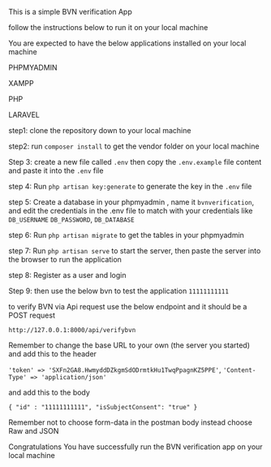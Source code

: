 This is a simple BVN verification App

follow the instructions below to run it on your local machine

You are expected to have the below applications installed on your local machine

PHPMYADMIN

XAMPP

PHP

LARAVEL

step1: clone the repository down to your local machine

step2: run `composer install`  to get the vendor folder on your local machine

Step 3: create a new file called `.env` then copy  the `.env.example` file  content and paste it into the `.env` file

step 4: Run `php artisan key:generate` to generate the key in the  `.env` file

step 5: Create a database in your phpmyadmin , name it `bvnverification`,  and edit the credentials in the .env file to match with your credentials like `DB_USERNAME` `DB_PASSWORD`, `DB_DATABASE`

step 6: Run `php artisan migrate` to get the tables in your phpmyadmin

step 7: Run `php artisan serve` to start the server, then paste the server into the browser to run the application 

step 8: Register as a user and login

Step 9: then use the below bvn to test the application 
            `11111111111`

to verify BVN via Api request  use the below endpoint and it should be a POST request

`http://127.0.0.1:8000/api/verifybvn`  

Remember to change the base URL to your own (the server you started)
and add this to the header


`'token' => 'SXFn2GA8.HwmyddDZkgmSdODrmtkHu1TwqPpagnKZ5PPE'`, `'Content-Type' => 'application/json'` 

and add this to the body


`{
    "id" : "11111111111",
    "isSubjectConsent": "true"
}`

Remember  not to choose  form-data in the postman body instead choose Raw and JSON
 

Congratulations  You have successfully run the BVN verification app on your local machine 
